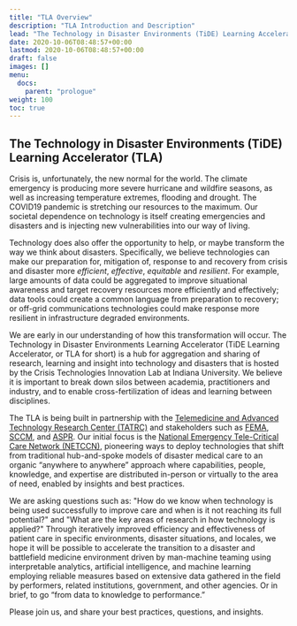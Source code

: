 ```yaml
---
title: "TLA Overview"
description: "TLA Introduction and Description"
lead: "The Technology in Disaster Environments (TiDE) Learning Accelerator (TLA) addresses major gaps in evaluation of technology in disaster environments, research in disaster technologies, and the development of best practices for disaster and battlefield medicine."
date: 2020-10-06T08:48:57+00:00
lastmod: 2020-10-06T08:48:57+00:00
draft: false
images: []
menu:
  docs:
    parent: "prologue"
weight: 100
toc: true
---
```


## The Technology in Disaster Environments (TiDE) Learning Accelerator (TLA)

Crisis is, unfortunately, the new normal for the world. The climate emergency is producing more severe hurricane and wildfire seasons, as well as increasing temperature extremes, flooding and drought. The COVID19 pandemic is stretching our resources to the maximum. Our societal dependence on technology is itself creating emergencies and disasters and is injecting new vulnerabilities into our way of living. 

Technology does also offer the opportunity to help, or maybe transform the way we think about disasters. Specifically, we believe technologies can make our preparation for, mitigation of, response to and recovery from crisis and disaster more *efficient*, *effective*, *equitable* and *resilient*. For example, large amounts of data could be aggregated to improve situational awareness and target recovery resources more efficiently and effectively; data tools could create a common language from preparation to recovery; or off-grid communications technologies could make response more resilient in infrastructure degraded environments. 

We are early in our understanding of how this transformation will occur. The Technology in Disaster Environments Learning Accelerator (TiDE Learning Accelerator, or TLA for short) is a hub for aggregation and sharing of research, learning and insight into technology and disasters that is hosted by the Crisis Technologies Innovation Lab at Indiana University. We believe it is important to break down silos between academia, practitioners and industry, and to enable cross-fertilization of ideas and learning between disciplines. 

The TLA is being built in partnership with the [Telemedicine and Advanced Technology Research Center (TATRC)](https://www.tatrc.org/) and stakeholders such as [FEMA](https://www.fema.gov/), [SCCM](https://www.sccm.org/), and [ASPR](https://www.phe.gov/about/aspr/Pages/default.aspx). Our initial focus is the [National Emergency Tele-Critical Care Network (NETCCN)](https://www.tatrc.org/netccn/), pioneering ways to deploy technologies that shift from traditional hub-and-spoke models of disaster medical care to an organic “anywhere to anywhere” approach where capabilities, people, knowledge, and expertise are distributed in-person or virtually to the area of need, enabled by insights and best practices.

We are asking questions such as: "How do we know when technology is being used successfully to improve care and when is it not reaching its full potential?" and "What are the key areas of research in how technology is applied?" Through iteratively improved efficiency and effectiveness of patient care in specific environments, disaster situations, and locales, we hope it will be possible to accelerate the transition to a disaster and battlefield medicine environment driven by man-machine teaming using interpretable analytics, artificial intelligence, and machine learning employing reliable measures based on extensive data gathered in the field by performers, related institutions, government, and other agencies. Or in brief, to go “from data to knowledge to performance.”

Please join us, and share your best practices, questions, and insights. 

